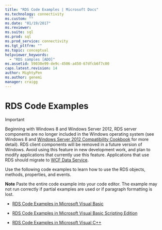 ```yaml
---
title: "RDS Code Examples | Microsoft Docs"
ms.technology: connectivity
ms.custom: ""
ms.date: "01/19/2017"
ms.reviewer: 
ms.suite: sql
ms.prod: sql  
ms.prod_service: connectivity
ms.tgt_pltfrm: ""
ms.topic: conceptual
helpviewer_keywords: 
  - "RDS samples [ADO]"
ms.assetid: 59030e99-de9c-4506-a450-67dfcb6f7c00
caps.latest.revision: 14
author: MightyPen
ms.author: genemi
manager: craigg
---
```

# RDS Code Examples
> [!IMPORTANT]
>  Beginning with Windows 8 and Windows Server 2012, RDS server components are no longer included in the Windows operating system (see Windows 8 and [Windows Server 2012 Compatibility Cookbook](https://www.microsoft.com/en-us/download/details.aspx?id=27416) for more detail). RDS client components will be removed in a future version of Windows. Avoid using this feature in new development work, and plan to modify applications that currently use this feature. Applications that use RDS should migrate to [WCF Data Service](http://go.microsoft.com/fwlink/?LinkId=199565).  
  
 Use the following code examples to learn how to use the RDS objects, methods, properties, and events.  
  
 **Note** Paste the entire code example into your code editor. The example may not run correctly if partial examples are used or if paragraph formatting is lost.  
  
-   [RDS Code Examples in Microsoft Visual Basic](../../../ado/reference/rds-api/rds-code-examples-in-visual-basic.md)  
  
-   [RDS Code Examples in Microsoft Visual Basic Scripting Edition](../../../ado/reference/rds-api/rds-code-examples-in-vbscript.md)  
  
-   [RDS Code Examples in Microsoft Visual C++](../../../ado/reference/rds-api/rds-code-examples-in-visual-c.md)  
